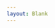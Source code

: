 ```yaml
---
layout: Blank
---
```


<script setup>
import Map from '@/page/map.vue'
</script>

<Map />

<!-- 此页面的全部内容均在.vuepress/page/map.vue中 -->
